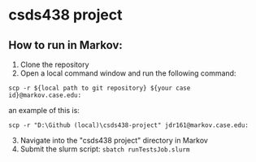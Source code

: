 # csds438 project

## How to run in Markov:
1. Clone the repository
2. Open a local command window and run the following command:
```
scp -r ${local path to git repository} ${your case id}@markov.case.edu:
```
an example of this is:
```
scp -r "D:\Github (local)\csds438-project" jdr161@markov.case.edu:
```
3. Navigate into the "csds438 project" directory in Markov
4. Submit the slurm script: ```sbatch runTestsJob.slurm```
